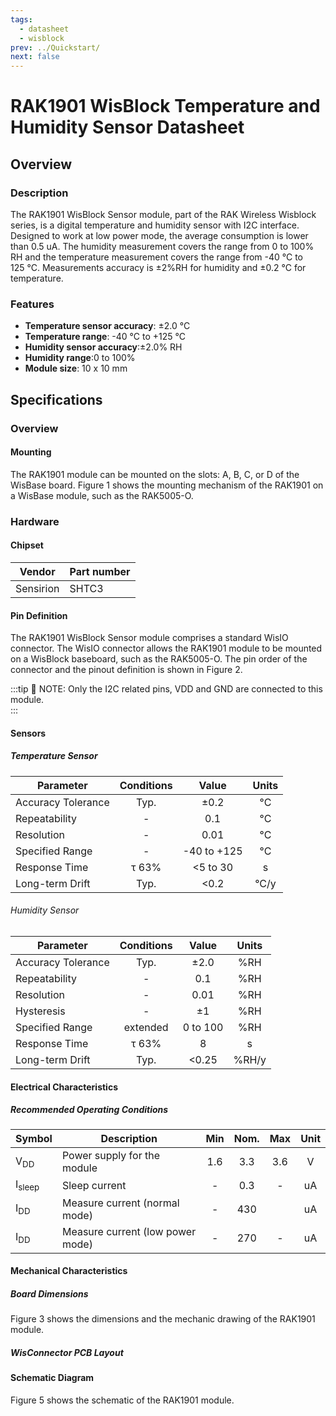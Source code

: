 ```yaml
---
tags:
  - datasheet
  - wisblock
prev: ../Quickstart/
next: false
---
```


# RAK1901 WisBlock Temperature and Humidity Sensor Datasheet

## Overview

<rk-img
  src="/assets/images/wisblock/rak1901/datasheet/RAK1901.svg"
  width="50%"
  caption="RAK1901 WisBlock Sensor"
/>

### Description

The RAK1901 WisBlock Sensor module, part of the RAK Wireless Wisblock series, is a digital temperature and humidity sensor with  I2C interface. Designed to work at low power mode, the average consumption is lower than 0.5&nbsp;uA. The humidity measurement covers the range from 0 to 100% RH and the temperature measurement covers the range from -40&nbsp;°C to 125&nbsp;°C. Measurements accuracy is ±2%RH for humidity and ±0.2&nbsp;°C for temperature.    

### Features
* **Temperature sensor accuracy**: ±2.0&nbsp;°C 
* **Temperature range**:  -40&nbsp;°C to +125&nbsp;°C
* **Humidity sensor accuracy**:±2.0% RH 
* **Humidity range**:0 to 100% 
* **Module size**: 10 x 10&nbsp;mm

## Specifications

### Overview

<!-- Insert Picture of Sensor with its dimensions -->

#### Mounting
The RAK1901 module can be mounted on the slots: A, B, C, or D of the WisBase board. Figure 1 shows the mounting mechanism of the RAK1901 on a WisBase module, such as the RAK5005-O.

<rk-img
  src="/assets/images/wisblock/rak1901/datasheet/RAK19xx_mounting.png"
  width="50%"
  caption="RAK1901 WisBlock Sensor Mounting"
/>

### Hardware

#### Chipset

| Vendor    | Part number |
| --------- | ----------- |
| Sensirion | SHTC3       |

#### Pin Definition
The RAK1901 WisBlock Sensor module comprises a standard WisIO connector. The WisIO connector allows the RAK1901 module to be mounted on a WisBlock baseboard, such as the RAK5005-O. The pin order of the connector and the pinout definition is shown in Figure 2. 

:::tip 📝 NOTE:
Only the I2C related pins, VDD and GND are connected to this module.    
:::

<rk-img
  src="/assets/images/wisblock/rak1901/datasheet/RAK1901_pin.png"
  width="60%"
  caption="RAK1901 WisBlock Sensor Pinout Diagram"
/>

#### Sensors

##### Temperature Sensor

| Parameter          | Conditions |    Value    | Units |
| ------------------ | :--------: | :---------: | :---: |
| Accuracy Tolerance |    Typ.    |    ±0.2     |  °C   |
| Repeatability      |     -      |     0.1     |  °C   |
| Resolution         |     -      |    0.01     |  °C   |
| Specified Range    |     -      | -40 to +125 |  °C   |
| Response Time      |   τ 63%    |  <5 to 30   |   s   |
| Long-term Drift    |    Typ.    |    <0.2     | °C/y  |

###### Humidity Sensor

| Parameter          | Conditions |  Value   | Units |
| ------------------ | :--------: | :------: | :---: |
| Accuracy Tolerance |    Typ.    |   ±2.0   |  %RH  |
| Repeatability      |     -      |   0.1    |  %RH  |
| Resolution         |     -      |   0.01   |  %RH  |
| Hysteresis         |     -      |    ±1    |  %RH  |
| Specified Range    |  extended  | 0 to 100 |  %RH  |
| Response Time      |   τ 63%    |    8     |   s   |
| Long-term Drift    |    Typ.    |  <0.25   | %RH/y |

#### Electrical Characteristics

##### Recommended Operating Conditions

| Symbol            | Description                      | Min | Nom. | Max | Unit |
| ----------------- | -------------------------------- | :-: | :--: | :-: | :--: |
| V<sub>DD</sub>    | Power supply for the module      | 1.6 | 3.3  | 3.6 |  V   |
| I<sub>sleep</sub> | Sleep current                    |  -  | 0.3  |  -  |  uA  |
| I<sub>DD</sub>    | Measure current (normal mode)    |  -  | 430  |     |  uA  |
| I<sub>DD</sub>    | Measure current (low power mode) |  -  | 270  |  -  |  uA  |

#### Mechanical Characteristics

##### Board Dimensions

Figure 3 shows the dimensions and the mechanic drawing of the RAK1901 module.   

<rk-img
  src="/assets/images/wisblock/rak1901/datasheet/RAK19xx_mechanic_drawing.png"
  width="60%"
  caption="RAK1901 WisBlock Sensor Mechanic Drawing"
/>

##### WisConnector PCB Layout

<rk-img
  src="/assets/images/wisblock/rak1901/datasheet/MxxS1003K6M.png"
  width="100%"
  caption="WisConnector PCB footprint and recommendations"
/>


#### Schematic Diagram
Figure 5 shows the schematic of the RAK1901 module.      

<rk-img
  src="/assets/images/wisblock/rak1901/datasheet/RAK1901_schematics.png"
  width="90%"
  caption="RAK1901 WisBlock Sensor schematics"
/>
